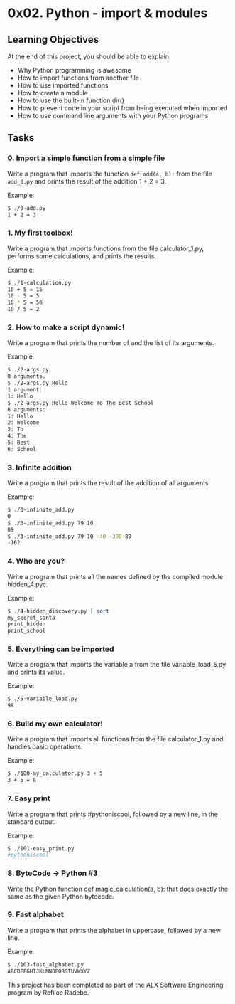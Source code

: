 # 0x02. Python - import & modules

## Learning Objectives

At the end of this project, you should be able to explain:

- Why Python programming is awesome
- How to import functions from another file
- How to use imported functions
- How to create a module
- How to use the built-in function dir()
- How to prevent code in your script from being executed when imported
- How to use command line arguments with your Python programs

## Tasks

### 0. Import a simple function from a simple file
Write a program that imports the function `def add(a, b):` from the file `add_0.py` and prints the result of the addition 1 + 2 = 3.

Example:
```bash
$ ./0-add.py
1 + 2 = 3
```

### 1. My first toolbox!
Write a program that imports functions from the file calculator_1.py, performs some calculations, and prints the results.

Example:
```bash
$ ./1-calculation.py
10 + 5 = 15
10 - 5 = 5
10 * 5 = 50
10 / 5 = 2
```

### 2. How to make a script dynamic!
Write a program that prints the number of and the list of its arguments.

Example:
```bash
$ ./2-args.py
0 arguments.
$ ./2-args.py Hello
1 argument:
1: Hello
$ ./2-args.py Hello Welcome To The Best School
6 arguments:
1: Hello
2: Welcome
3: To
4: The
5: Best
6: School
```

### 3. Infinite addition
Write a program that prints the result of the addition of all arguments.

Example:
```bash
$ ./3-infinite_add.py
0
$ ./3-infinite_add.py 79 10
89
$ ./3-infinite_add.py 79 10 -40 -300 89
-162
```

### 4. Who are you?
Write a program that prints all the names defined by the compiled module hidden_4.pyc.

Example:
```bash
$ ./4-hidden_discovery.py | sort
my_secret_santa
print_hidden
print_school
```

### 5. Everything can be imported
Write a program that imports the variable a from the file variable_load_5.py and prints its value.

Example:
```bash
$ ./5-variable_load.py
98
```

### 6. Build my own calculator!
Write a program that imports all functions from the file calculator_1.py and handles basic operations.

Example:
```bash
$ ./100-my_calculator.py 3 + 5
3 + 5 = 8
```

### 7. Easy print
Write a program that prints #pythoniscool, followed by a new line, in the standard output.

Example:
```bash
$ ./101-easy_print.py
#pythoniscool
```

### 8. ByteCode -> Python #3
Write the Python function def magic_calculation(a, b): that does exactly the same as the given Python bytecode.

### 9. Fast alphabet
Write a program that prints the alphabet in uppercase, followed by a new line.

Example:
```bash
$ ./103-fast_alphabet.py
ABCDEFGHIJKLMNOPQRSTUVWXYZ
```

This project has been completed as part of the ALX Software Engineering program by Refiloe Radebe.
